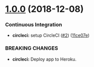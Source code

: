 # [1.0.0](https://github.com/derek-fong/lexpresed/compare/0.0.0...1.0.0) (2018-12-08)


### Continuous Integration

* **circleci:** setup CircleCI ([#2](https://github.com/derek-fong/lexpresed/issues/2)) ([11ce07e](https://github.com/derek-fong/lexpresed/commit/11ce07e))


### BREAKING CHANGES

* **circleci:** Deploy app to Heroku.
